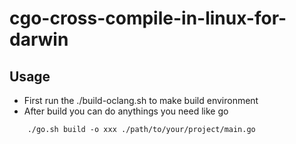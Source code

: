 # cgo-cross-compile-in-linux-for-darwin

## Usage

- First run the ./build-oclang.sh to make build environment
- After build you can do anythings you need like go

```
    ./go.sh build -o xxx ./path/to/your/project/main.go
```